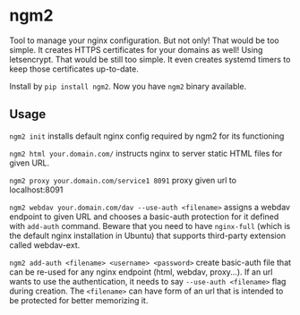 # ngm2

Tool to manage your nginx configuration. But not only! That would be too simple. It creates HTTPS certificates for your domains as well! Using letsencrypt. That would be still too simple. It even creates systemd timers to keep those certificates up-to-date.

Install by `pip install ngm2`. Now you have `ngm2` binary available.

## Usage

`ngm2 init` installs default nginx config required  by ngm2 for its functioning

`ngm2 html your.domain.com/` instructs nginx to server static HTML files for given URL.

`ngm2 proxy your.domain.com/service1 8091` proxy given url to localhost:8091

`ngm2 webdav your.domain.com/dav --use-auth <filename>` assigns a webdav endpoint to given URL and chooses a basic-auth protection for it defined with `add-auth` command. Beware that you need to have `nginx-full` (which is the default nginx installation in Ubuntu) that supports third-party extension called webdav-ext.

`ngm2 add-auth <filename> <username> <password>` create basic-auth file that can be re-used for any nginx endpoint (html, webdav, proxy...). If an url wants to use the authentication, it needs to say `--use-auth <filename>` flag during creation. The `<filename>` can have form of an url that is intended to be protected for better memorizing it.
